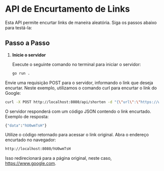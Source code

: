 # API de Encurtamento de Links

Esta API permite encurtar links de maneira aleatória. Siga os passos abaixo para testá-la:

## Passo a Passo

1. **Inicie o servidor**

   Execute o seguinte comando no terminal para iniciar o servidor:

   ```bash
   go run .

Envie uma requisição POST para o servidor, informando o link que deseja encurtar. Neste exemplo, utilizamos o comando curl para encurtar o link do Google:
   ```bash
   curl -X POST http://localhost:8080/api/shorten -d "{\"url\":\"https://www.google.com\"}"
   ```
O servidor responderá com um código JSON contendo o link encurtado. Exemplo de resposta:
   ```bash
   {"data":"hU0wmTsH"}
   ```
Utilize o código retornado para acessar o link original. Abra o endereço encurtado no navegador:
   ```bash
   http://localhost:8080/hU0wmTsH
   ```
Isso redirecionará para a página original, neste caso, https://www.google.com.


